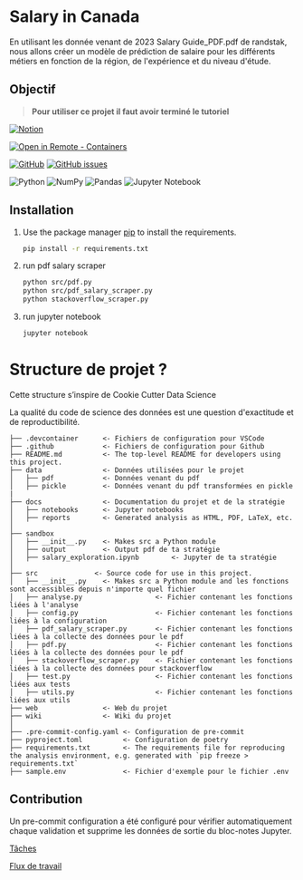 # Salary in Canada

En utilisant les donnée venant de 2023 Salary Guide_PDF.pdf de randstak, nous allons créer un modèle de prédiction de salaire pour les différents métiers en fonction de la région, de l'expérience et du niveau d'étude.

## Objectif

> **Pour utiliser ce projet il faut avoir terminé le tutoriel**

[![Notion](https://img.shields.io/badge/Notion-%23000000.svg?style=for-the-badge&logo=notion&logoColor=white)](https://www.notion.so/Wiki-strat-gie-a97dbdf253304bbc83aab440ee57708d)

[
    ![Open in Remote - Containers](https://img.shields.io/static/v1?label=Remote%20-%20Containers&message=Open&color=blue&logo=visualstudiocode)
](https://vscode.dev/redirect?url=vscode://ms-vscode-remote.remote-containers/cloneInVolume?url=https://github.com/godatadriven/python-devcontainer-template)


[![GitHub](https://img.shields.io/github/license/godatadriven/python-devcontainer-template?style=for-the-badge)](LICENSE.md)
[![GitHub issues](https://img.shields.io/github/issues/godatadriven/python-devcontainer-template?style=for-the-badge)]()

![Python](https://img.shields.io/badge/python-3670A0?style=for-the-badge&logo=python&logoColor=ffdd54)
![NumPy](https://img.shields.io/badge/numpy-%23013243.svg?style=for-the-badge&logo=numpy&logoColor=white)
![Pandas](https://img.shields.io/badge/pandas-%23150458.svg?style=for-the-badge&logo=pandas&logoColor=white)
![Jupyter Notebook](https://img.shields.io/badge/jupyter-%23FA0F00.svg?style=for-the-badge&logo=jupyter&logoColor=white)

## Installation

1. Use the package manager [pip](https://pip.pypa.io/en/stable/) to install the requirements.

   ```bash
   pip install -r requirements.txt
   ```

2. run pdf salary scraper

   ```bash
   python src/pdf.py
   python src/pdf_salary_scraper.py
   python stackoverflow_scraper.py
   ```

3. run jupyter notebook

   ```bash
   jupyter notebook
   ```

# Structure de projet ?

Cette structure s’inspire de Cookie Cutter Data Science

La qualité du code de science des données est une question d'exactitude et de reproductibilité.

```
├── .devcontainer      <- Fichiers de configuration pour VSCode
├── .github            <- Fichiers de configuration pour Github
├── README.md          <- The top-level README for developers using this project.
├── data               <- Données utilisées pour le projet
│   ├── pdf            <- Données venant du pdf
│   ├── pickle         <- Données venant du pdf transformées en pickle
|
├── docs               <- Documentation du projet et de la stratégie
│   ├── notebooks      <- Jupyter notebooks
│   ├── reports        <- Generated analysis as HTML, PDF, LaTeX, etc.
│
├── sandbox
│   ├── __init__.py    <- Makes src a Python module
│   ├── output         <- Output pdf de ta stratégie
│   ├── salary_exploration.ipynb        <- Jupyter de ta stratégie
│
├── src              <- Source code for use in this project.
│   ├── __init__.py    <- Makes src a Python module and les fonctions sont accessibles depuis n'importe quel fichier
│   ├── analyse.py                  <- Fichier contenant les fonctions liées à l'analyse
│   ├── config.py                   <- Fichier contenant les fonctions liées à la configuration
│   ├── pdf_salary_scraper.py       <- Fichier contenant les fonctions liées à la collecte des données pour le pdf
│   ├── pdf.py                      <- Fichier contenant les fonctions liées à la collecte des données pour le pdf
│   ├── stackoverflow_scraper.py    <- Fichier contenant les fonctions liées à la collecte des données pour stackoverflow
│   ├── test.py                     <- Fichier contenant les fonctions liées aux tests
│   ├── utils.py                    <- Fichier contenant les fonctions liées aux utils
├── web                <- Web du projet
├── wiki               <- Wiki du projet
│
├── .pre-commit-config.yaml <- Configuration de pre-commit
├── pyproject.toml          <- Configuration de poetry
├── requirements.txt        <- The requirements file for reproducing the analysis environment, e.g. generated with `pip freeze > requirements.txt`
├── sample.env              <- Fichier d'exemple pour le fichier .env
```

## Contribution

Un pre-commit configuration a été configuré pour vérifier automatiquement chaque validation et supprime les données de sortie du bloc-notes Jupyter.

[Tâches](wiki/issues.md)

[Flux de travail](wiki/workflow.md)
